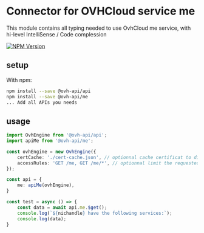 # Connector for OVHCloud service me

This module contains all typing needed to use OvhCloud me service, with hi-level IntelliSense / Code complession

[![NPM Version](https://img.shields.io/npm/v/@ovh-api/me.svg?style=flat)](https://www.npmjs.org/package/@ovh-api/me)

## setup

With npm:
````bash
npm install --save @ovh-api/api
npm install --save @ovh-api/me
... Add all APIs you needs
````

## usage

````typescript
import OvhEngine from '@ovh-api/api';
import apiMe from '@ovh-api/me';

const ovhEngine = new OvhEngine({ 
    certCache: './cert-cache.json', // optionnal cache certificat to disk
    accessRules: 'GET /me, GET /me/*', // optionnal limit the requested privileges.
});

const api = {
    me: apiMe(ovhEngine),
}

const test = async () => {
    const data = await api.me.$get();
    console.log(`${nichandle} have the following services:`);
    console.log(data);
}

````